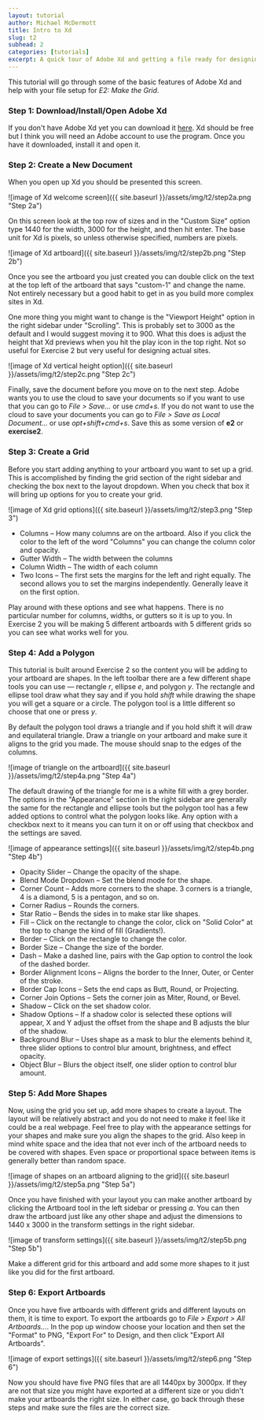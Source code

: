 ```yaml
---
layout: tutorial
author: Michael McDermott
title: Intro to Xd
slug: t2
subhead: 2
categories: [tutorials]
excerpt: A quick tour of Adobe Xd and getting a file ready for designing.
---
```

This tutorial will go through some of the basic features of Adobe Xd and help with your file setup for  _E2: Make the Grid_.

### <span id="step1">Step 1: Download/Install/Open Adobe Xd</span>
If you don't have Adobe Xd yet you can download it [here](https://www.adobe.com/products/xd.html?promoid=PYPVQ3HN&mv=other). Xd should be free but I think you will need an Adobe account to use the program. Once you have it downloaded, install it and open it.

### <span id="step2">Step 2: Create a New Document
When you open up Xd you should be presented this screen.

![image of Xd welcome screen]({{ site.baseurl }}/assets/img/t2/step2a.png "Step 2a")

On this screen look at the top row of sizes and in the "Custom Size" option type 1440 for the width, 3000 for the height, and then hit enter. The base unit for Xd is pixels, so unless otherwise specified, numbers are pixels.

![image of Xd artboard]({{ site.baseurl }}/assets/img/t2/step2b.png "Step 2b")

Once you see the artboard you just created you can double click on the text at the top left of the artboard that says "custom-1" and change the name. Not entirely necessary but a good habit to get in as you build more complex sites in Xd.

One more thing you might want to change is the "Viewport Height" option in the right sidebar under "Scrolling". This is probably set to 3000 as the default and I would suggest moving it to 900. What this does is adjust the height that Xd previews when you hit the play icon in the top right. Not so useful for Exercise 2 but very useful for designing actual sites.

![image of Xd vertical height option]({{ site.baseurl }}/assets/img/t2/step2c.png "Step 2c")

Finally, save the document before you move on to the next step. Adobe wants you to use the cloud to save your documents so if you want to use that you can go to _File > Save..._ or use _cmd+s_. If you do not want to use the cloud to save your documents you can go to _File > Save as Local Document..._ or use _opt+shift+cmd+s_. Save this as some version of **e2** or **exercise2**.

### <span id="step3">Step 3: Create a Grid
Before you start adding anything to your artboard you want to set up a grid. This is accomplished by finding the grid section of the right sidebar and checking the box next to the layout dropdown. When you check that box it will bring up options for you to create your grid.

![image of Xd grid options]({{ site.baseurl }}/assets/img/t2/step3.png "Step 3")

* Columns – How many columns are on the artboard. Also if you click the color to the left of the word "Columns" you can change the column color and opacity.
* Gutter Width – The width between the columns
* Column Width – The width of each column
* Two Icons – The first sets the margins for the left and right equally. The second allows you to set the margins independently. Generally leave it on the first option.

Play around with these options and see what happens. There is no particular number for columns, widths, or gutters so it is up to you. In Exercise 2 you will be making 5 different artboards with 5 different grids so you can see what works well for you.

### <span id="step4">Step 4: Add a Polygon
This tutorial is built around Exercise 2 so the content you will be adding to your artboard are shapes. In the left toolbar there are a few different shape tools you can use &mdash; rectangle _r_, ellipse _e_, and polygon _y_. The rectangle and ellipse tool draw what they say and if you hold _shift_ while drawing the shape you will get a square or a circle. The polygon tool is a little different so choose that one or press _y_.

By default the polygon tool draws a triangle and if you hold shift it will draw and equilateral triangle. Draw a triangle on your artboard and make sure it aligns to the grid you made. The mouse should snap to the edges of the columns.

![image of triangle on the artboard]({{ site.baseurl }}/assets/img/t2/step4a.png "Step 4a")

The default drawing of the triangle for me is a white fill with a grey border. The options in the "Appearance" section in the right sidebar are generally the same for the rectangle and ellipse tools but the polygon tool has a few added options to control what the polygon looks like. Any option with a checkbox next to it means you can turn it on or off using that checkbox and the settings are saved.

![image of appearance settings]({{ site.baseurl }}/assets/img/t2/step4b.png "Step 4b")

* Opacity Slider – Change the opacity of the shape.
* Blend Mode Dropdown – Set the blend mode for the shape.
* Corner Count – Adds more corners to the shape. 3 corners is a triangle, 4 is a diamond, 5 is a pentagon, and so on.
* Corner Radius – Rounds the corners.
* Star Ratio – Bends the sides in to make star like shapes.
* Fill – Click on the rectangle to change the color, click on "Solid Color" at the top to change the kind of fill (Gradients!).
* Border – Click on the rectangle to change the color.
* Border Size – Change the size of the border.
* Dash – Make a dashed line, pairs with the Gap option to control the look of the dashed border.
* Border Alignment Icons – Aligns the border to the Inner, Outer, or Center of the stroke.
* Border Cap Icons – Sets the end caps as Butt, Round, or Projecting.
* Corner Join Options – Sets the corner join as Miter, Round, or Bevel.
* Shadow – Click on the set shadow color.
* Shadow Options – If a shadow color is selected these options will appear, X and Y adjust the offset from the shape and B adjusts the blur of the shadow.
* Background Blur – Uses shape as a mask to blur the elements behind it, three slider options to control blur amount, brightness, and effect opacity.
* Object Blur – Blurs the object itself, one slider option to control blur amount.

### <span id="step5">Step 5: Add More Shapes
Now, using the grid you set up, add more shapes to create a layout. The layout will be relatively abstract and you do not need to make it feel like it could be a real webpage. Feel free to play with the appearance settings for your shapes and make sure you align the shapes to the grid. Also keep in mind white space and the idea that not ever inch of the artboard needs to be covered with shapes. Even space or proportional space between items is generally better than random space.

![image of shapes on an artboard aligning to the grid]({{ site.baseurl }}/assets/img/t2/step5a.png "Step 5a")

Once you have finished with your layout you can make another artboard by clicking the Artboard tool in the left sidebar or pressing _a_. You can then draw the artboard just like any other shape and adjust the dimensions to 1440 x 3000 in the transform settings in the right sidebar.

![image of transform settings]({{ site.baseurl }}/assets/img/t2/step5b.png "Step 5b")

Make a different grid for this artboard and add some more shapes to it just like you did for the first artboard.

### <span id="step6">Step 6: Export Artboards

Once you have five artboards with different grids and different layouts on them, it is time to export. To export the artboards go to _File > Export > All Artboards..._. In the pop up window choose your location and then set the "Format" to PNG, "Export For" to Design, and then click "Export All Artboards".

![image of export settings]({{ site.baseurl }}/assets/img/t2/step6.png "Step 6")

Now you should have five PNG files that are all 1440px by 3000px. If they are not that size you might have exported at a different size or you didn't make your artboards the right size. In either case, go back through these steps and make sure the files are the correct size.
